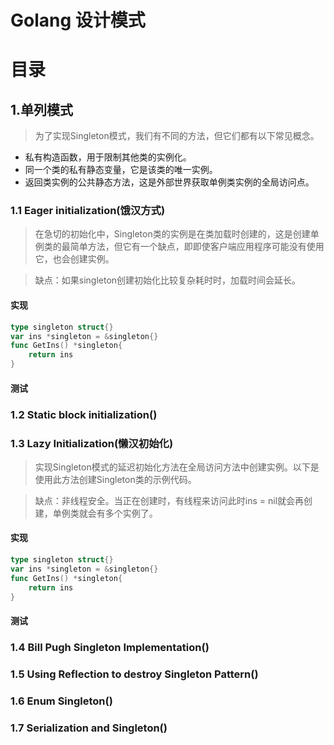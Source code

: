 # Golang 设计模式
# 目录

## 1.单列模式
>为了实现Singleton模式，我们有不同的方法，但它们都有以下常见概念。
* 私有构造函数，用于限制其他类的实例化。
* 同一个类的私有静态变量，它是该类的唯一实例。
* 返回类实例的公共静态方法，这是外部世界获取单例类实例的全局访问点。
### 1.1 Eager initialization(饿汉方式)
>在急切的初始化中，Singleton类的实例是在类加载时创建的，这是创建单例类的最简单方法，但它有一个缺点，即即使客户端应用程序可能没有使用它，也会创建实例。

> 缺点：如果singleton创建初始化比较复杂耗时时，加载时间会延长。
#### 实现
```go
type singleton struct{}
var ins *singleton = &singleton{}
func GetIns() *singleton{
	return ins
}
```
#### 测试

### 1.2 Static block initialization()
### 1.3 Lazy Initialization(懒汉初始化)
>实现Singleton模式的延迟初始化方法在全局访问方法中创建实例。以下是使用此方法创建Singleton类的示例代码。

>缺点：非线程安全。当正在创建时，有线程来访问此时ins = nil就会再创建，单例类就会有多个实例了。
#### 实现
```go
type singleton struct{}
var ins *singleton = &singleton{}
func GetIns() *singleton{
    return ins
}
```
#### 测试

### 1.4 Bill Pugh Singleton Implementation()
### 1.5 Using Reflection to destroy Singleton Pattern()
### 1.6 Enum Singleton()
### 1.7 Serialization and Singleton()

